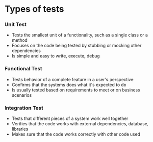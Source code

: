 # Types of tests

### Unit Test

* Tests the smallest unit of a functionality, such as a single class or a method
* Focuses on the code being tested by stubbing or mocking other dependencies
* Is simple and easy to write, execute, debug

### Functional Test

* Tests behavior of a complete feature in a user's perspective
* Confirms that the systems does what it's expected to do
* Is usually tested based on requirements to meet or on business scenarios

### Integration Test

* Tests that different pieces of a system work well together
* Verifies that the code works with external dependencies, database, libraries
* Makes sure that the code works correctly with other code used
